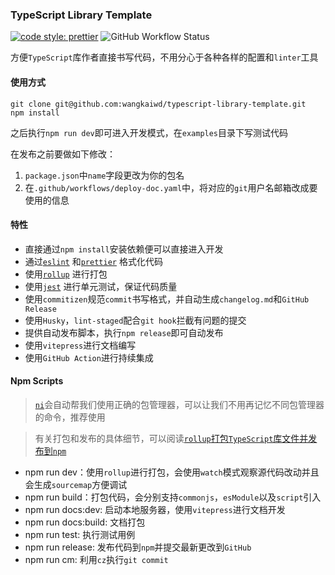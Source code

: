 ### TypeScript Library Template

[![code style: prettier](https://img.shields.io/badge/code_style-prettier-ff69b4.svg?style=flat-square)](https://github.com/prettier/prettier)
![GitHub Workflow Status](https://img.shields.io/github/workflow/status/wangkaiwd/typescript-library-template/Deploy%20to%20GitHub%20pages)

方便`TypeScript`库作者直接书写代码，不用分心于各种各样的配置和`linter`工具

#### 使用方式

```shell
git clone git@github.com:wangkaiwd/typescript-library-template.git
npm install
```

之后执行`npm run dev`即可进入开发模式，在`examples`目录下写测试代码

在发布之前要做如下修改：

1. `package.json`中`name`字段更改为你的包名
2. 在`.github/workflows/deploy-doc.yaml`中，将对应的`git`用户名邮箱改成要使用的信息

#### 特性

* 直接通过`npm install`安装依赖便可以直接进入开发
* 通过[`eslint`](https://github.com/eslint/eslint) 和[`prettier`](https://github.com/prettier/prettier) 格式化代码
* 使用[`rollup`](https://github.com/rollup/rollup) 进行打包
* 使用[`jest`](https://github.com/facebook/jest) 进行单元测试，保证代码质量
* 使用`commitizen`规范`commit`书写格式，并自动生成`changelog.md`和`GitHub Release`
* 使用`Husky`，`lint-staged`配合`git hook`拦截有问题的提交
* 提供自动发布脚本，执行`npm release`即可自动发布
* 使用`vitepress`进行文档编写
* 使用`GitHub Action`进行持续集成

#### Npm Scripts

> [`ni`](https://github.com/antfu/ni)会自动帮我们使用正确的包管理器，可以让我们不用再记忆不同包管理器的命令，推荐使用

> 有关打包和发布的具体细节，可以阅读[`rollup`打包`TypeScript`库文件并发布到`npm`](https://github.com/wangkaiwd/typescript-library-template/blob/main/docs/tutorial.md)

* npm run dev：使用`rollup`进行打包，会使用`watch`模式观察源代码改动并且会生成`sourcemap`方便调试
* npm run build：打包代码，会分别支持`commonjs`，`esModule`以及`script`引入
* npm run docs:dev: 启动本地服务器，使用`vitepress`进行文档开发
* npm run docs:build: 文档打包
* npm run test: 执行测试用例
* npm run release: 发布代码到`npm`并提交最新更改到`GitHub`
* npm run cm: 利用`cz`执行`git commit` 
